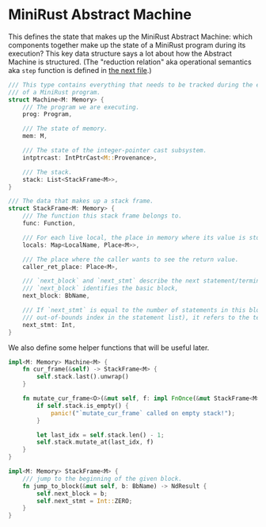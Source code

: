 # MiniRust Abstract Machine

This defines the state that makes up the MiniRust Abstract Machine:
which components together make up the state of a MiniRust program during its execution?
This key data structure says a lot about how the Abstract Machine is structured.
(The "reduction relation" aka operational semantics aka `step` function is defined in [the next file](step.md).)

```rust
/// This type contains everything that needs to be tracked during the execution
/// of a MiniRust program.
struct Machine<M: Memory> {
    /// The program we are executing.
    prog: Program,

    /// The state of memory.
    mem: M,

    /// The state of the integer-pointer cast subsystem.
    intptrcast: IntPtrCast<M::Provenance>,

    /// The stack.
    stack: List<StackFrame<M>>,
}

/// The data that makes up a stack frame.
struct StackFrame<M: Memory> {
    /// The function this stack frame belongs to.
    func: Function,

    /// For each live local, the place in memory where its value is stored.
    locals: Map<LocalName, Place<M>>,

    /// The place where the caller wants to see the return value.
    caller_ret_place: Place<M>,

    /// `next_block` and `next_stmt` describe the next statement/terminator to execute (the "program counter").
    /// `next_block` identifies the basic block,
    next_block: BbName,

    /// If `next_stmt` is equal to the number of statements in this block (an
    /// out-of-bounds index in the statement list), it refers to the terminator.
    next_stmt: Int,
}
```

We also define some helper functions that will be useful later.

```rust
impl<M: Memory> Machine<M> {
    fn cur_frame(&self) -> StackFrame<M> {
        self.stack.last().unwrap()
    }

    fn mutate_cur_frame<O>(&mut self, f: impl FnOnce(&mut StackFrame<M>) -> O) -> O {
        if self.stack.is_empty() {
            panic!("`mutate_cur_frame` called on empty stack!");
        }

        let last_idx = self.stack.len() - 1;
        self.stack.mutate_at(last_idx, f)
    }
}

impl<M: Memory> StackFrame<M> {
    /// jump to the beginning of the given block.
    fn jump_to_block(&mut self, b: BbName) -> NdResult {
        self.next_block = b;
        self.next_stmt = Int::ZERO;
    }
}
```
